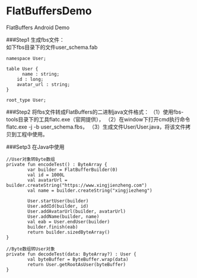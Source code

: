# FlatBuffersDemo
FlatBuffers Android Demo

###Step1
生成fbs文件：    
如下fbs目录下的文件user_schema.fab
    
    namespace User;
    
    table User {
      	  name : string;
        id : long;
        avatar_url : string;
    }
    
    root_type User;
    
    

###Step2
将fbs文件转成FlatBuffers的二进制java文件格式：
（1）使用fbs-tools目录下的工具flatc.exe（官网提供），
（2）在window下打开cmd执行命令 flatc.exe -j -b user_schema.fbs，
（3）生成文件User/User.java，将该文件拷贝到工程中使用。

###Setp3
在Java中使用
   
    //User对象转Byte数组
    private fun encodeTest() : ByteArray {
            var builder = FlatBufferBuilder(0)
            val id = 1000L
            val avatarUrl = builder.createString("https://www.xingjienzheng.com")
            val name = builder.createString("xingjiezheng")
    
            User.startUser(builder)
            User.addId(builder, id)
            User.addAvatarUrl(builder, avatarUrl)
            User.addName(builder, name)
            val eab = User.endUser(builder)
            builder.finish(eab)
            return builder.sizedByteArray()
    }
    
    //Byte数组转User对象
    private fun decodeTest(data: ByteArray?) : User {
            val byteBuffer = ByteBuffer.wrap(data)
            return User.getRootAsUser(byteBuffer)
    }


